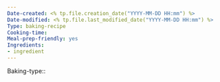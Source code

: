 ```yaml
---
Date-created: <% tp.file.creation_date("YYYY-MM-DD HH:mm") %> 
Date-modified: <% tp.file.last_modified_date("YYYY-MM-DD HH:mm") %>
Type: baking-recipe
Cooking-time:
Meal-prep-friendly: yes
Ingredients:
- ingredient
---
```

Baking-type:: 
